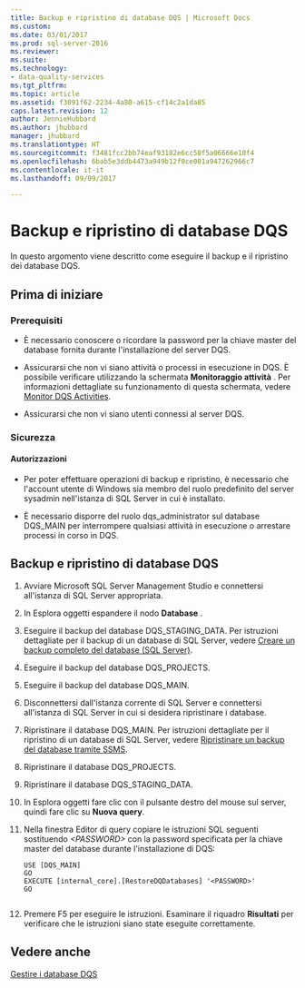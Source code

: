 ```yaml
---
title: Backup e ripristino di database DQS | Microsoft Docs
ms.custom: 
ms.date: 03/01/2017
ms.prod: sql-server-2016
ms.reviewer: 
ms.suite: 
ms.technology:
- data-quality-services
ms.tgt_pltfrm: 
ms.topic: article
ms.assetid: f3091f62-2234-4a80-a615-cf14c2a1da85
caps.latest.revision: 12
author: JennieHubbard
ms.author: jhubbard
manager: jhubbard
ms.translationtype: HT
ms.sourcegitcommit: f3481fcc2bb74eaf93182e6cc58f5a06666e10f4
ms.openlocfilehash: 6bab5e3ddb4473a949b12f0ce001a947262966c7
ms.contentlocale: it-it
ms.lasthandoff: 09/09/2017

---
```

# <a name="backing-up-and-restoring-dqs-databases"></a>Backup e ripristino di database DQS
  In questo argomento viene descritto come eseguire il backup e il ripristino dei database DQS.  
  
##  <a name="BeforeYouBegin"></a> Prima di iniziare  
  
###  <a name="Prerequisites"></a> Prerequisiti  
  
-   È necessario conoscere o ricordare la password per la chiave master del database fornita durante l'installazione del server DQS.  
  
-   Assicurarsi che non vi siano attività o processi in esecuzione in DQS. È possibile verificare utilizzando la schermata **Monitoraggio attività** . Per informazioni dettagliate su funzionamento di questa schermata, vedere [Monitor DQS Activities](../data-quality-services/monitor-dqs-activities.md).  
  
-   Assicurarsi che non vi siano utenti connessi al server DQS.  
  
###  <a name="Security"></a> Sicurezza  
  
####  <a name="Permissions"></a> Autorizzazioni  
  
-   Per poter effettuare operazioni di backup e ripristino, è necessario che l'account utente di Windows sia membro del ruolo predefinito del server sysadmin nell'istanza di SQL Server in cui è installato.  
  
-   È necessario disporre del ruolo dqs_administrator sul database DQS_MAIN per interrompere qualsiasi attività in esecuzione o arrestare processi in corso in DQS.  
  
##  <a name="BackupRestore"></a> Backup e ripristino di database DQS  
  
1.  Avviare Microsoft SQL Server Management Studio e connettersi all'istanza di SQL Server appropriata.  
  
2.  In Esplora oggetti espandere il nodo **Database** .  
  
3.  Eseguire il backup del database DQS_STAGING_DATA. Per istruzioni dettagliate per il backup di un database di SQL Server, vedere [Creare un backup completo del database &#40;SQL Server&#41;](../relational-databases/backup-restore/create-a-full-database-backup-sql-server.md).  
  
4.  Eseguire il backup del database DQS_PROJECTS.  
  
5.  Eseguire il backup del database DQS_MAIN.  
  
6.  Disconnettersi dall'istanza corrente di SQL Server e connettersi all'istanza di SQL Server in cui si desidera ripristinare i database.  
  
7.  Ripristinare il database DQS_MAIN. Per istruzioni dettagliate per il ripristino di un database di SQL Server, vedere [Ripristinare un backup del database tramite SSMS](../relational-databases/backup-restore/restore-a-database-backup-using-ssms.md).  
  
8.  Ripristinare il database DQS_PROJECTS.  
  
9. Ripristinare il database DQS_STAGING_DATA.  
  
10. In Esplora oggetti fare clic con il pulsante destro del mouse sul server, quindi fare clic su **Nuova query**.  
  
11. Nella finestra Editor di query copiare le istruzioni SQL seguenti sostituendo *\<PASSWORD>* con la password specificata per la chiave master del database durante l'installazione di DQS:  
  
    ```  
    USE [DQS_MAIN]  
    GO  
    EXECUTE [internal_core].[RestoreDQDatabases] '<PASSWORD>'  
    GO  
  
    ```  
  
12. Premere F5 per eseguire le istruzioni. Esaminare il riquadro **Risultati** per verificare che le istruzioni siano state eseguite correttamente.  
  
## <a name="see-also"></a>Vedere anche  
 [Gestire i database DQS](../data-quality-services/manage-dqs-databases.md)  
  
  
